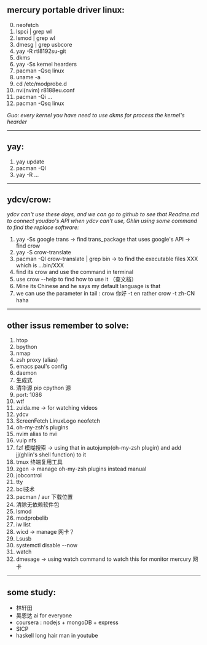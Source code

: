 ## mercury portable driver linux:
0. neofetch
1. lspci | grep wl
1. lsmod | grep wl
2. dmesg | grep usbcore
3. yay -R rtl8192su-git
4. dkms
5. yay -Ss kernel hearders
6. pacman -Qsq linux
7. uname -a
8. cd /etc/modprobe.d
9. nvi(nvim) r8188eu.conf
9. pacman -Qi ...
10. pacman -Qsq linux

*Guo: every kernel you have need to use dkms for process the kernel's hearder*

---

## yay:
1. yay update
2. pacman -Ql 
3. yay -R ...

---

## ydcv/crow:
*ydcv can't use these days, and we can go to github to see that Readme.md to connect youdao's API*
*when ydcv can't use, Ghlin using some command to find the replace software:*
1. yay -Ss google trans   ->  find trans_package that uses google's API -> find crow
2. yay -S crow-translate
3. pacman -Ql crow-translate | grep bin   ->   to find the executable files XXX which is ...bin/XXX
4. find its crow and use the command in terminal
5. use crow --help to find how to use it （查文档）
6. Mine its Chinese and he says my default language is that
7. we can use the parameter in tail : crow 你好 -t en    rather  crow -t zh-CN haha

---

## other issus remember to solve:
1. htop
2. bpython
3. nmap
4. zsh proxy (alias)
5. emacs paul's config
6. daemon
7. 生成式
8. 清华源 pip cpython 源
9. port: 1086
10. wtf
11. zuida.me  -> for watching videos
12. ydcv
13. ScreenFetch LinuxLogo neofetch
14. oh-my-zsh's plugins
15. nvim  alias to nvi
16. vuip nfs
17. fzf 模糊搜索 -> using that in autojump(oh-my-zsh plugin) and add jj(ghlin's shell function) to it
18. tmux 终端复用工具
19. zgen -> manage oh-my-zsh plugins instead manual
20. jobcontrol
21. tty
22. bci技术
23. pacman / aur 下载位置
24. 清除无依赖软件包
25. lsmod
26. modprobelib
27. iw list
28. wicd   -> manage 网卡？
29. Lsusb
30. systemctl disable --now 
31. watch  
32. dmesage  -> using watch command to watch this for monitor mercury 网卡

---

## some study:
- 林轩田
- 吴恩达 ai for everyone
- coursera : nodejs + mongoDB + express
- SICP
- haskell long hair man in youtube 



